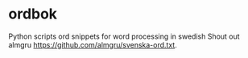 # ordbok
Python scripts ord snippets for word processing in swedish
Shout out almgru https://github.com/almgru/svenska-ord.txt.
